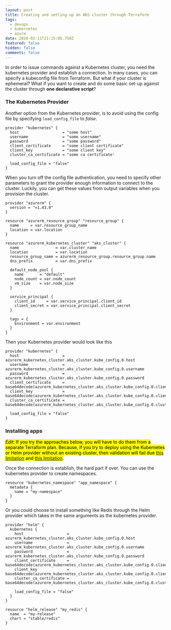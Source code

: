 ```yaml
---
layout: post
title: Creating and setting-up an AKS cluster through Terraform
tags:
  - devops
  - kubernetes
  - azure
date: 2020-02-11T21:15:05.750Z
featured: false
hidden: false
comments: false
---
```

In order to issue commands against a Kubernetes cluster, you need the kubernetes provider and establish a connection. In many cases, you can specify a kubeconfig file from Terraform. But what if your cluster is ephemeral? What if you want to create and do some basic set-up against the cluster through **one declarative script**?

<!--more--> 

### The Kubernetes Provider

Another option from the Kubernetes provider, is to avoid using the config file by specifying `load_config_file` to *false*.

```hcl
provider "kubernetes" {
  host                   = "some host"
  username               = "some username"
  password               = "some password"
  client_certificate     = "some client certificate"
  client_key             = "some client key"
  cluster_ca_certificate = "some ca certificate'

  load_config_file = "false"
}
```

When you turn off the config file authentication, you need to specify other parameters to grant the provider enough information to connect to the cluster. Luckily, you can get these values from output variables when you provision the cluster.

```hcl
provider "azurerm" {
  version = "=1.43.0"
}

resource "azurerm_resource_group" "resource_group" {
  name     = var.resource_group_name
  location = var.location
}

resource "azurerm_kubernetes_cluster" "aks_cluster" {
  name                = var.cluster_name
  location            = var.location
  resource_group_name = azurerm_resource_group.resource_group.name
  dns_prefix          = var.dns_prefix

  default_node_pool {
    name       = "default"
    node_count = var.node_count
    vm_size    = var.node_size
  }

  service_principal {
    client_id     = var.service_principal.client_id
    client_secret = var.service_principal.client_secret
  }

  tags = {
    Environment = var.environment
  }
}
```

Then your Kubernetes provider would look like this

```hcl
provider "kubernetes" {
  host                   = azurerm_kubernetes_cluster.aks_cluster.kube_config.0.host
  username               = azurerm_kubernetes_cluster.aks_cluster.kube_config.0.username
  password               = azurerm_kubernetes_cluster.aks_cluster.kube_config.0.password
  client_certificate     = base64decode(azurerm_kubernetes_cluster.aks_cluster.kube_config.0.client_certificate)
  client_key             = base64decode(azurerm_kubernetes_cluster.aks_cluster.kube_config.0.client_key)
  cluster_ca_certificate = base64decode(azurerm_kubernetes_cluster.aks_cluster.kube_config.0.cluster_ca_certificate)

  load_config_file = "false"
}
```

### Installing apps

<mark><em>Edit</em>: If you try the approaches below, you will have to do them from a separate Terraform plan. Because, if you try to deploy using the Kubernetes or Helm provider without an existing cluster, then validation will fail due <a href="https://github.com/hashicorp/terraform/issues/10462">this limitation</a> and <a href="https://github.com/hashicorp/terraform/issues/2430">this limitation</a>.</mark>

Once the connection is establish, the hard part if over. You can use the kubernetes provider to create namespaces.

```hcl
resource "kubernetes_namespace" "app_namespace" {
  metadata {
    name = "my-namespace"
  }
}
```

Or you could choose to install something like Redis through the Helm provider which takes in the same arguments as the kubernetes provider.

```hcl
provider "helm" {
  kubernetes {
    host                   = azurerm_kubernetes_cluster.aks_cluster.kube_config.0.host
    username               = azurerm_kubernetes_cluster.aks_cluster.kube_config.0.username
    password               = azurerm_kubernetes_cluster.aks_cluster.kube_config.0.password
    client_certificate     = base64decode(azurerm_kubernetes_cluster.aks_cluster.kube_config.0.client_certificate)
    client_key             = base64decode(azurerm_kubernetes_cluster.aks_cluster.kube_config.0.client_key)
    cluster_ca_certificate = base64decode(azurerm_kubernetes_cluster.aks_cluster.kube_config.0.cluster_ca_certificate)

    load_config_file = "false"
  }
}

resource "helm_release" "my_redis" {
  name  = "my-release"
  chart = "stable/redis"
}
```
